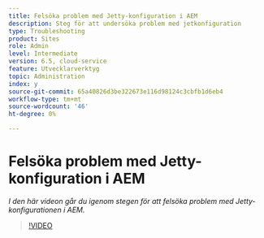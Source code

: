 ```yaml
---
title: Felsöka problem med Jetty-konfiguration i AEM
description: Steg för att undersöka problem med jetkonfiguration
type: Troubleshooting
product: Sites
role: Admin
level: Intermediate
version: 6.5, cloud-service
feature: Utvecklarverktyg
topic: Administration
index: y
source-git-commit: 65a40826d3be322673e116d98124c3cbfb1d6eb4
workflow-type: tm+mt
source-wordcount: '46'
ht-degree: 0%

---
```


# Felsöka problem med Jetty-konfiguration i AEM

*I den här videon går du igenom stegen för att felsöka problem med Jetty-konfigurationen i AEM.*

>[!VIDEO](https://video.tv.adobe.com/v/335470?quality=9&learn=on)

